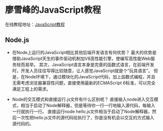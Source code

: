 # 廖雪峰的JavaScript教程

在线教程地址：[JavaScript教程](https://www.liaoxuefeng.com/wiki/001434446689867b27157e896e74d51a89c25cc8b43bdb3000)

## Node.js
* 在Node上运行的JavaScript相比其他后端开发语言有何优势？
   最大的优势是借助JavaScript天生的事件驱动机制加V8高性能引擎，使编写高性能Web服务轻而易举。
   其次，JavaScript语言本身是完善的函数式语言，在前端开发时，开发人员往往写得比较随意，让人感觉JavaScript就是个“玩具语言”。
   但是，在Node环境下，通过模块化的JavaScript代码，加上函数式编程，并且无需考虑浏览器兼容性问题，直接使用最新的ECMAScript 6标准，可以完全满足工程上的需求。

* Node的交互模式和直接运行.js文件有什么区别呢？
   直接输入node进入交互模式，相当于启动了Node解释器，但是等待你一行一行地输入源代码，每输入一行就执行一行。
   直接运行node hello.js文件相当于启动了Node解释器，然后一次性把hello.js文件的源代码给执行了，你是没有机会以交互的方式输入源代码的。




